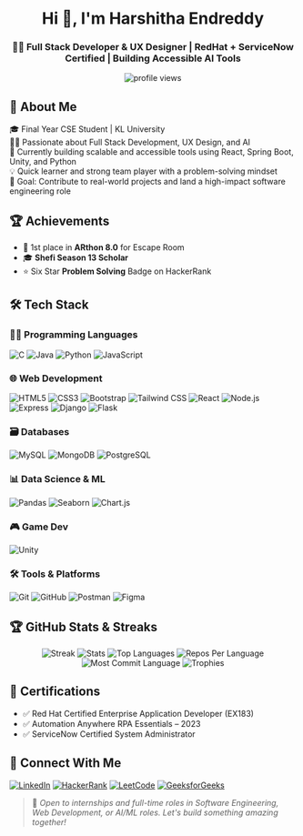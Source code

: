 
<h1 align="center">Hi 👋, I'm Harshitha Endreddy</h1>
<h3 align="center">👩‍💻 Full Stack Developer & UX Designer | RedHat + ServiceNow Certified | Building Accessible AI Tools</h3>

<p align="center">
  <img src="https://komarev.com/ghpvc/?username=harshithaendreddy&label=Profile%20views&color=0e75b6&style=flat" alt="profile views" />
</p>


## 🚀 About Me

🎓 Final Year CSE Student | KL University  
👩‍💻 Passionate about Full Stack Development, UX Design, and AI  
🧠 Currently building scalable and accessible tools using React, Spring Boot, Unity, and Python  
💡 Quick learner and strong team player with a problem-solving mindset  
🎯 Goal: Contribute to real-world projects and land a high-impact software engineering role


## 🏆 Achievements
- 🥇 1st place in **ARthon 8.0** for Escape Room
- 🎓 **Shefi Season 13 Scholar**
- ⭐ Six Star **Problem Solving** Badge on HackerRank


## 🛠️ Tech Stack

### 👨‍💻 Programming Languages
![C](https://img.shields.io/badge/-C-00599C?logo=c&logoColor=white)
![Java](https://img.shields.io/badge/-Java-007396?logo=java&logoColor=white)
![Python](https://img.shields.io/badge/-Python-3776AB?logo=python&logoColor=white)
![JavaScript](https://img.shields.io/badge/-JavaScript-F7DF1E?logo=javascript&logoColor=black)


### 🌐 Web Development
![HTML5](https://img.shields.io/badge/-HTML5-E34F26?logo=html5&logoColor=white)
![CSS3](https://img.shields.io/badge/-CSS3-1572B6?logo=css3&logoColor=white)
![Bootstrap](https://img.shields.io/badge/-Bootstrap-563D7C?logo=bootstrap&logoColor=white)
![Tailwind CSS](https://img.shields.io/badge/-TailwindCSS-38B2AC?logo=tailwind-css&logoColor=white)
![React](https://img.shields.io/badge/-React-61DAFB?logo=react&logoColor=black)
![Node.js](https://img.shields.io/badge/-Node.js-339933?logo=node.js&logoColor=white)
![Express](https://img.shields.io/badge/-Express.js-000000?logo=express&logoColor=white)
![Django](https://img.shields.io/badge/-Django-092E20?logo=django&logoColor=white)
![Flask](https://img.shields.io/badge/-Flask-000000?logo=flask&logoColor=white)

### 🗃️ Databases
![MySQL](https://img.shields.io/badge/-MySQL-4479A1?logo=mysql&logoColor=white&style=flat)
![MongoDB](https://img.shields.io/badge/-MongoDB-4EA94B?logo=mongodb&logoColor=white&style=flat)
![PostgreSQL](https://img.shields.io/badge/-PostgreSQL-4169E1?logo=postgresql&logoColor=white&style=flat)

### 📊 Data Science & ML
![Pandas](https://img.shields.io/badge/-Pandas-150458?logo=pandas&logoColor=white&style=flat)
![Seaborn](https://img.shields.io/badge/-Seaborn-3776AB?style=flat)
![Chart.js](https://img.shields.io/badge/-Chart.js-FF6384?logo=chartdotjs&logoColor=white&style=flat)

### 🎮 Game Dev
![Unity](https://img.shields.io/badge/-Unity-000000?logo=unity&logoColor=white)

### 🛠️ Tools & Platforms
![Git](https://img.shields.io/badge/-Git-F05032?logo=git&logoColor=white&style=flat)
![GitHub](https://img.shields.io/badge/-GitHub-181717?logo=github&logoColor=white&style=flat)
![Postman](https://img.shields.io/badge/-Postman-FF6C37?logo=postman&logoColor=white&style=flat)
![Figma](https://img.shields.io/badge/-Figma-F24E1E?logo=figma&logoColor=white&style=flat)


## 🏆 GitHub Stats & Streaks

<p align="center">
  <img src="https://github-readme-streak-stats.herokuapp.com/?user=harshithaendreddy&theme=highcontrast&hide_border=true" alt="Streak" />
  <img src="https://github-readme-stats.vercel.app/api?username=harshithaendreddy&show_icons=true&theme=highcontrast&hide_border=true" alt="Stats" />
  <img src="https://github-readme-stats.vercel.app/api/top-langs/?username=harshithaendreddy&hide=html&layout=compact&langs_count=8&theme=highcontrast&hide_border=true" alt="Top Languages" />
  <img src="https://github-profile-summary-cards.vercel.app/api/cards/repos-per-language?username=harshithaendreddy&theme=highcontrast&hide_border=true" alt="Repos Per Language" />
  <img src="https://github-profile-summary-cards.vercel.app/api/cards/most-commit-language?username=harshithaendreddy&theme=highcontrast&hide_border=true" alt="Most Commit Language" />
  <img src="https://github-profile-trophy.vercel.app/?username=harshithaendreddy&theme=darkhub&no-frame=true&row=1&column=6" alt="Trophies" />
</p>

## 🏅 Certifications

- ✅ Red Hat Certified Enterprise Application Developer (EX183)
- ✅ Automation Anywhere RPA Essentials – 2023
- ✅ ServiceNow Certified System Administrator


## 💬 Connect With Me

[![LinkedIn](https://img.shields.io/badge/-LinkedIn-blue?logo=linkedin&logoColor=white)](https://www.linkedin.com/in/harshitha-endreddy/)
[![HackerRank](https://img.shields.io/badge/-HackerRank-2EC866?logo=hackerrank&logoColor=white)](https://www.hackerrank.com/klu_2200032479)
[![LeetCode](https://img.shields.io/badge/-LeetCode-FFA116?logo=leetcode&logoColor=white)](https://leetcode.com/klu_2200032479)
[![GeeksforGeeks](https://img.shields.io/badge/-GeeksforGeeks-0F9D58?logo=geeksforgeeks&logoColor=white)](https://auth.geeksforgeeks.org/user/harshithared7jp3/)


> 📌 *Open to internships and full-time roles in Software Engineering, Web Development, or AI/ML roles. Let's build something amazing together!*
